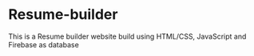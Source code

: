 # Resume-builder

This is a Resume builder website build using HTML/CSS, JavaScript and Firebase as database
